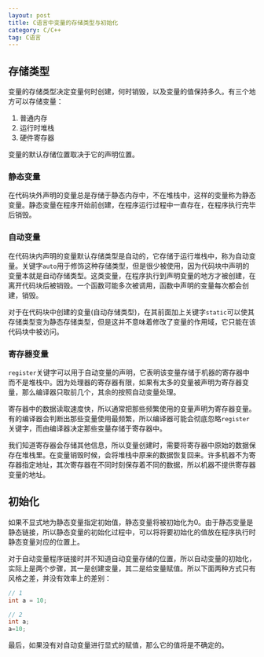 ```yaml
---
layout: post
title: C语言中变量的存储类型与初始化
category: C/C++
tag: C语言
---
```


## 存储类型

变量的存储类型决定变量何时创建，何时销毁，以及变量的值保持多久。有三个地方可以存储变量：

1. 普通内存
2. 运行时堆栈
3. 硬件寄存器

变量的默认存储位置取决于它的声明位置。

### 静态变量

在代码块外声明的变量总是存储于静态内存中，不在堆栈中，这样的变量称为静态变量。静态变量在程序开始前创建，在程序运行过程中一直存在，在程序执行完毕后销毁。

### 自动变量

在代码块内声明的变量默认存储类型是自动的，它存储于运行堆栈中，称为自动变量。关键字`auto`用于修饰这种存储类型，但是很少被使用，因为代码块中声明的变量本就是自动存储类型。这类变量，在程序执行到声明变量的地方才被创建，在离开代码块后被销毁。一个函数可能多次被调用，函数中声明的变量每次都会创建，销毁。

对于在代码块中创建的变量(自动存储类型)，在其前面加上关键字`static`可以使其存储类型变为静态存储类型，但是这并不意味着修改了变量的作用域，它只能在该代码块中被访问。

### 寄存器变量

`register`关键字可以用于自动变量的声明，它表明该变量存储于机器的寄存器中而不是堆栈中。因为处理器的寄存器有限，如果有太多的变量被声明为寄存器变量，那么编译器只取前几个，其余的按照自动变量处理。

寄存器中的数据读取速度快，所以通常把那些频繁使用的变量声明为寄存器变量。有的编译器会判断出那些变量使用最频繁，所以编译器可能会彻底忽略`register`关键字，而由编译器决定那些变量存储于寄存器中。

我们知道寄存器会存储其他信息，所以变量创建时，需要将寄存器中原始的数据保存在堆栈里。在变量销毁时候，会将堆栈中原来的数据恢复回来。许多机器不为寄存器指定地址，其次寄存器在不同时刻保存着不同的数据，所以机器不提供寄存器变量的地址。

## 初始化

如果不显式地为静态变量指定初始值，静态变量将被初始化为0。由于静态变量是静态链接，所以静态变量的初始化过程中，可以将将要初始化的值放在程序执行时静态变量对应的位置上。

对于自动变量程序链接时并不知道自动变量存储的位置，所以自动变量的初始化，实际上是两个步骤，其一是创建变量，其二是给变量赋值。所以下面两种方式只有风格之差，并没有效率上的差别：

```c
// 1
int a = 10;

// 2
int a;
a=10;
```
最后，如果没有对自动变量进行显式的赋值，那么它的值将是不确定的。
